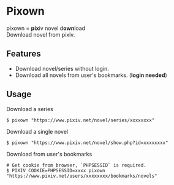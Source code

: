# Pixown
pixown =  **pix**iv novel d**own**load  
Download novel from pixiv.

## Features
 - Download novel/series without login.
 - Download all novels from user's bookmarks. (**login needed**)

## Usage
Download a series
```
$ pixown "https://www.pixiv.net/novel/series/xxxxxxxx"
```
Download a single novel
```
$ pixown "https://www.pixiv.net/novel/show.php?id=xxxxxxxx"
```
Download from user's bookmarks
```
# Get cookie from browser, `PHPSESSID` is required.
$ PIXIV_COOKIE=PHPSESSID=xxxx pixown "https://www.pixiv.net/users/xxxxxxxx/bookmarks/novels"
```


